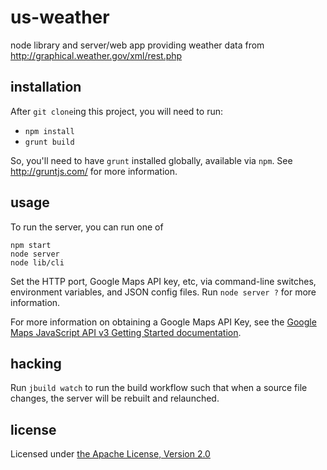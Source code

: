 us-weather
================================================================================

node library and server/web app providing weather data from 
<http://graphical.weather.gov/xml/rest.php>



installation
--------------------------------------------------------------------------------

After `git clone`ing this project, you will need to run:

* `npm install`
* `grunt build`

So, you'll need to have `grunt` installed globally, available via `npm`.
See <http://gruntjs.com/> for more information.



usage
--------------------------------------------------------------------------------

To run the server, you can run one of

    npm start
    node server
    node lib/cli

Set the HTTP port, Google Maps API key, etc, via command-line
switches, environment variables, and JSON config files.  Run `node server ?`
for more information.

For more information on obtaining a Google Maps API Key, see the
[Google Maps JavaScript API v3 Getting Started documentation](https://developers.google.com/maps/documentation/javascript/tutorial#api_key).



hacking
--------------------------------------------------------------------------------

Run `jbuild watch` to run the build workflow such that when a source file
changes, the server will be rebuilt and relaunched.



license
--------------------------------------------------------------------------------

Licensed under [the Apache License, Version 2.0](http://www.apache.org/licenses/LICENSE-2.0.html)